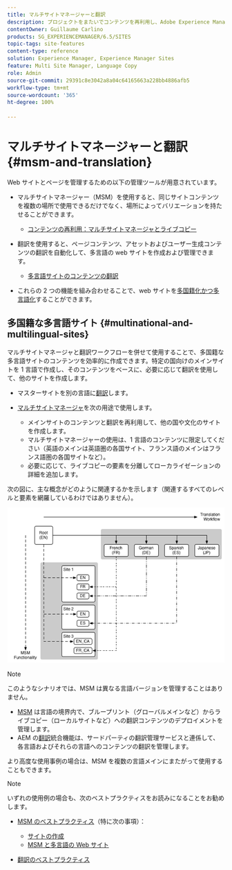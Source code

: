 ```yaml
---
title: マルチサイトマネージャーと翻訳
description: プロジェクトをまたいでコンテンツを再利用し、Adobe Experience Manager で多言語 web サイトを管理する方法について説明します。
contentOwner: Guillaume Carlino
products: SG_EXPERIENCEMANAGER/6.5/SITES
topic-tags: site-features
content-type: reference
solution: Experience Manager, Experience Manager Sites
feature: Multi Site Manager, Language Copy
role: Admin
source-git-commit: 29391c8e3042a8a04c64165663a228bb4886afb5
workflow-type: tm+mt
source-wordcount: '365'
ht-degree: 100%

---
```


# マルチサイトマネージャーと翻訳 {#msm-and-translation}

Web サイトとページを管理するための以下の管理ツールが用意されています。

* マルチサイトマネージャー（MSM）を使用すると、同じサイトコンテンツを複数の場所で使用できるだけでなく、場所によってバリエーションを持たせることができます。

   * [コンテンツの再利用：マルチサイトマネージャとライブコピー](/help/sites-administering/msm.md)

* 翻訳を使用すると、ページコンテンツ、アセットおよびユーザー生成コンテンツの翻訳を自動化して、多言語の web サイトを作成および管理できます。

   * [多言語サイトのコンテンツの翻訳](/help/sites-administering/translation.md)

* これらの 2 つの機能を組み合わせることで、web サイトを[多国籍化かつ多言語化](#multinational-and-multilingual-sites)することができます。

## 多国籍な多言語サイト {#multinational-and-multilingual-sites}

マルチサイトマネージャと翻訳ワークフローを併せて使用することで、多国籍な多言語サイトのコンテンツを効率的に作成できます。特定の国向けのメインサイトを 1 言語で作成し、そのコンテンツをベースに、必要に応じて翻訳を使用して、他のサイトを作成します。

* マスターサイトを別の言語に[翻訳](/help/sites-administering/translation.md)します。

* [マルチサイトマネージャ](/help/sites-administering/msm.md)を次の用途で使用します。

   * メインサイトのコンテンツと翻訳を再利用して、他の国や文化のサイトを作成します。
   * マルチサイトマネージャーの使用は、1 言語のコンテンツに限定してください（英語のメインは英語圏の各国サイト、フランス語のメインはフランス語圏の各国サイトなど）。
   * 必要に応じて、ライブコピーの要素を分離してローカライゼーションの詳細を追加します。

次の図に、主な概念がどのように関連するかを示します（関連するすべてのレベルと要素を網羅しているわけではありません）。

![MSM と翻訳の主な概念を示す図](assets/chlimage_1-71a.png)

>[!NOTE]
>
>このようなシナリオでは、MSM は異なる言語バージョンを管理することはありません。
>
>* [MSM](/help/sites-administering/msm.md) は言語の境界内で、ブループリント（グローバルメインなど）からライブコピー（ローカルサイトなど）への翻訳コンテンツのデプロイメントを管理します。
>* AEM の[翻訳](/help/sites-administering/translation.md)統合機能は、サードパーティの翻訳管理サービスと連係して、各言語およびそれらの言語へのコンテンツの翻訳を管理します。
>
>より高度な使用事例の場合は、MSM を複数の言語メインにまたがって使用することもできます。

>[!NOTE]
>
>いずれの使用例の場合も、次のベストプラクティスをお読みになることをお勧めします。
>
>* [MSM のベストプラクティス](/help/sites-administering/msm-best-practices.md)（特に次の事項）：
>
>   * [サイトの作成](/help/sites-administering/msm-best-practices.md#create-site)
>   * [MSM と多言語の Web サイト](/help/sites-administering/msm-best-practices.md#msm-and-multilingual-websites)
>
>* [翻訳のベストプラクティス](/help/sites-administering/tc-bp.md)
